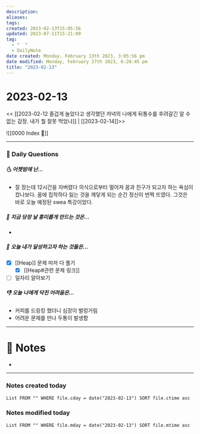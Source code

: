 ```yaml
---
description:
aliases: 
tags: 
created: 2023-02-13T15:05:56
updated: 2023-07-11T15:21:09
tag:
  - "  "
  - DailyNote
date created: Monday, February 13th 2023, 3:05:56 pm
date modified: Monday, February 27th 2023, 6:20:45 pm
title: "2023-02-13"
---
```


# 2023-02-13

<< [[2023-02-12 즐겁게 놀았다고 생각했던 저녁의 나에게 뒤통수를 후려갈긴 알 수 없는 감정. 내가 뭘 잘못 먹었나]] | [[2023-02-14]]>>

![[0000 Index 🔗]]

---
### 📅 Daily Questions

##### 🌜 어젯밤에 난...

- 잘 잤는데 12시간을 자버렸다 의식으로부터 멀어져 꿈과 친구가 되고자 하는 욕심이 컸나보다. 꿈에 집착하다 잃는 것을 깨닿게 되는 순간 정신이 번쩍 뜨였다. 그것은 바로 오늘 예정된 swea 특강이었다.

##### 🙌 지금 당장 날 흥미롭게 만드는 것은...

- 

##### 🚀 오늘 내가 달성하고자 하는 것들은...

- [x] [[Heap]] 문제 마저 다 풀기
	- [x] [[Heap#관련 문제 링크]]
- [ ] 일자리 알아보기

##### 👎 오늘 나에게 닥친 어려움은...

- 커피를 드링킹 했더니 심장이 벌렁거림
- 어려운 문제를 만나 두통이 발생함

---

# 📝 Notes

- 

---

### Notes created today

```dataview
List FROM "" WHERE file.cday = date("2023-02-13") SORT file.ctime asc
```

### Notes modified today

```dataview
List FROM "" WHERE file.mday = date("2023-02-13") SORT file.mtime asc
```
